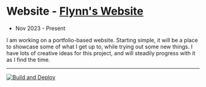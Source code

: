 # Website - [Flynn's Website](https://flynnwhelehan.github.io/website/)
- Nov 2023 - Present

I am working on a portfolio-based website. Starting simple, it will be a place to showcase some of what I get up to, while trying out some new things. 
I have lots of creative ideas for this project, and will steadily progress with it as I find the time.

----------------------------------

[![Build and Deploy](https://github.com/flynnWhelehan/Website/actions/workflows/deploy.yml/badge.svg)](https://github.com/flynnWhelehan/Website/actions/workflows/deploy.yml)
